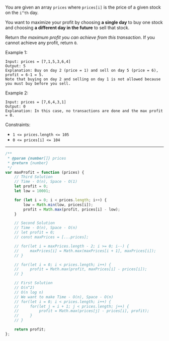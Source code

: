 You are given an array `prices` where `prices[i]` is the price of a given stock on the `i^th` day.

You want to maximize your profit by choosing **a single day** to buy one stock and choosing **a different day in the future** to sell that stock.

Return _the maximum profit you can achieve from this transaction_. If you cannot achieve any profit, return `0`.

Example 1:

```
Input: prices = [7,1,5,3,6,4]
Output: 5
Explanation: Buy on day 2 (price = 1) and sell on day 5 (price = 6), profit = 6-1 = 5.
Note that buying on day 2 and selling on day 1 is not allowed because you must buy before you sell.
```

Example 2:

```
Input: prices = [7,6,4,3,1]
Output: 0
Explanation: In this case, no transactions are done and the max profit = 0.
```

Constraints:

-   `1 <= prices.length <= 105`
-   `0 <= prices[i] <= 104`

---

```js
/**
 * @param {number[]} prices
 * @return {number}
 */
var maxProfit = function (prices) {
    // Third Solution
    // Time - O(n), Space - O(1)
    let profit = 0;
    let low = 10001;

    for (let i = 0; i < prices.length; i++) {
        low = Math.min(low, prices[i]);
        profit = Math.max(profit, prices[i] - low);
    }

    // Second Solution
    // Time - O(n), Space - O(n)
    // let profit = 0;
    // const maxPrices = [...prices];

    // for(let i = maxPrices.length - 2; i >= 0; i--) {
    //     maxPrices[i] = Math.max(maxPrices[i + 1], maxPrices[i]);
    // }

    // for(let i = 0; i < prices.length; i++) {
    //     profit = Math.max(profit, maxPrices[i] - prices[i]);
    // }

    // First Solution
    // O(n^2)
    // O(n log n)
    // We want to make Time - O(n), Space - O(n)
    // for(let i = 0; i < prices.length; i++) {
    //     for(let j = i + 1; j < prices.length; j++) {
    //         profit = Math.max(prices[j] - prices[i], profit);
    //     }
    // }

    return profit;
};
```
